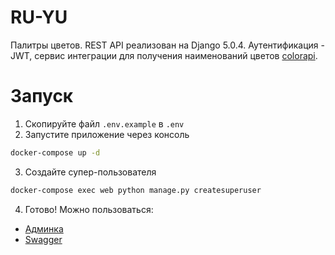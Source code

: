 # RU-YU

Палитры цветов. REST API реализован на Django 5.0.4. Аутентификация - JWT, сервис интеграции для получения наименований цветов [colorapi](https://www.thecolorapi.com/). 

# Запуск

1. Скопируйте файл `.env.example` в `.env`
2. Запустите приложение через консоль
```bash
docker-compose up -d
```
3. Создайте супер-пользователя
```bash
docker-compose exec web python manage.py createsuperuser 
```
4. Готово! Можно пользоваться:
- [Админка](http://0.0.0.0:8000/admin/)
- [Swagger](http://0.0.0.0:8000/api/schema/swagger-ui/#/)